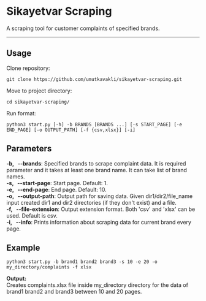 # Sikayetvar Scraping

A scraping tool for customer complaints of specified brands. 
<hr>


## Usage

Clone repository:
```
git clone https://github.com/umutkavakli/sikayetvar-scraping.git
```
Move to project directory:
```
cd sikayetvar-scraping/
```
Run format:
```
python3 start.py [-h] -b BRANDS [BRANDS ...] [-s START_PAGE] [-e END_PAGE] [-o OUTPUT_PATH] [-f {csv,xlsx}] [-i]
```

## Parameters

<b>-b, &nbsp;&nbsp;--brands</b>: Specified brands to scrape complaint data. It is required parameter and it takes at least one brand name. It can take list of brand names.
<br><b>-s, &nbsp;&nbsp;--start-page</b>: Start page. Default: 1.
<br><b>-e, &nbsp;&nbsp;--end-page</b>: End page. Default: 10.
<br><b>-o, &nbsp;&nbsp;--output-path</b>: Output path for saving data. Given dir1/dir2/file_name input created dir1 and dir2 directories (if they don't exist) and a file.
<br><b>-f, &nbsp;&nbsp;--file-extension</b>: Output extension format. Both 'csv' and 'xlsx' can be used. Default is csv.
<br><b>-i, &nbsp;&nbsp;--info</b>: Prints information about scraping data for current brand every page.  

## Example

```
python3 start.py -b brand1 brand2 brand3 -s 10 -e 20 -o my_directory/complaints -f xlsx
```

<b>Output:</b>
<br>Creates complaints.xlsx file inside my_directory directory for the data of brand1 brand2 and brand3 between 10 and 20 pages.
